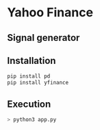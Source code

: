 # Yahoo Finance 

## Signal generator

## Installation

```sh
pip install pd
pip install yfinance
```


## Execution

```sh
> python3 app.py
```
